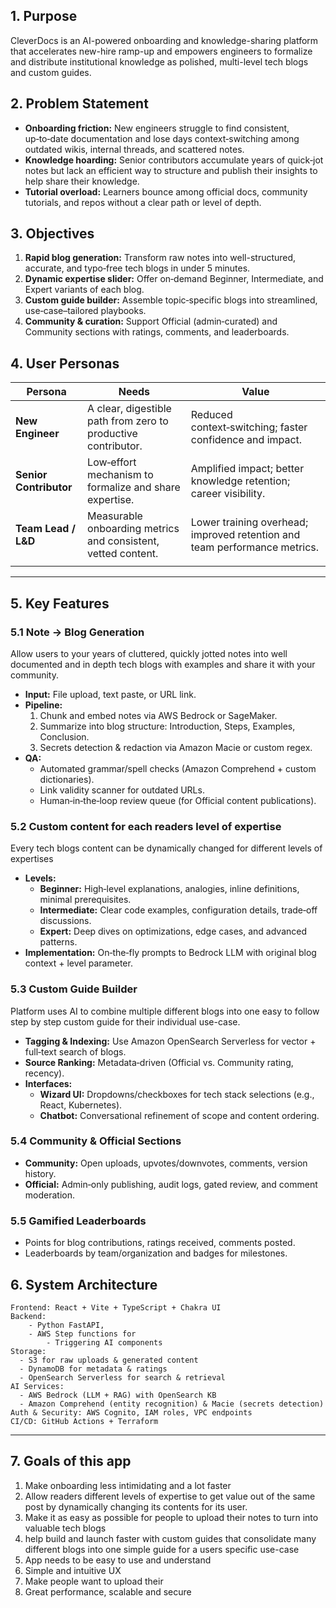 
## 1. Purpose

CleverDocs is an AI-powered onboarding and knowledge-sharing platform that accelerates new-hire ramp-up and empowers engineers to formalize and distribute institutional knowledge as polished, multi-level tech blogs and custom guides.

## 2. Problem Statement

- **Onboarding friction:** New engineers struggle to find consistent, up‑to‑date documentation and lose days context‑switching among outdated wikis, internal threads, and scattered notes. 
- **Knowledge hoarding:** Senior contributors accumulate years of quick‑jot notes but lack an efficient way to structure and publish their insights to help share their knowledge. 
- **Tutorial overload:** Learners bounce among official docs, community tutorials, and repos  without a clear path or level of depth.

## 3. Objectives

1. **Rapid blog generation:** Transform raw notes into well-structured, accurate, and typo‑free tech blogs in under 5 minutes.
2. **Dynamic expertise slider:** Offer on‑demand Beginner, Intermediate, and Expert variants of each blog.
3. **Custom guide builder:** Assemble topic‑specific blogs into streamlined, use‑case–tailored playbooks.
4. **Community & curation:** Support Official (admin‑curated) and Community sections with ratings, comments, and leaderboards.

## 4. User Personas

| Persona                | Needs                                                         | Value                                                                     |
| ---------------------- | ------------------------------------------------------------- | ------------------------------------------------------------------------- |
| **New Engineer**       | A clear, digestible path from zero to productive contributor. | Reduced context‑switching; faster confidence and impact.                  |
| **Senior Contributor** | Low‑effort mechanism to formalize and share expertise.        | Amplified impact; better knowledge retention; career visibility.          |
| **Team Lead / L&D**    | Measurable onboarding metrics and consistent, vetted content. | Lower training overhead; improved retention and team performance metrics. |
|                        |                                                               |                                                                           |


---

## 5. Key Features

### 5.1 Note → Blog Generation 
Allow users to your years of cluttered, quickly jotted notes into well documented and in depth tech blogs with examples and share it with your community. 

- **Input:** File upload, text paste, or URL link.
- **Pipeline:**
  1. Chunk and embed notes via AWS Bedrock or SageMaker.
  2. Summarize into blog structure: Introduction, Steps, Examples, Conclusion.
  3. Secrets detection & redaction via Amazon Macie or custom regex.
- **QA:**
  - Automated grammar/spell checks (Amazon Comprehend + custom dictionaries).
  - Link validity scanner for outdated URLs.
  - Human‑in‑the‑loop review queue (for Official content publications).

### 5.2 Custom content for each readers level of expertise
 Every tech blogs content can be dynamically changed for different levels of expertises 
- **Levels:**
  - **Beginner:** High‑level explanations, analogies, inline definitions, minimal prerequisites.
  - **Intermediate:** Clear code examples, configuration details, trade‑off discussions.
  - **Expert:** Deep dives on optimizations, edge cases, and advanced patterns.
- **Implementation:** On‑the‑fly prompts to Bedrock LLM with original blog context + level parameter.

### 5.3 Custom Guide Builder
Platform uses AI to combine multiple different blogs into one easy to follow step by step custom guide for their individual use-case. 
- **Tagging & Indexing:** Use Amazon OpenSearch Serverless for vector + full‑text search of blogs.
- **Source Ranking:** Metadata‑driven (Official vs. Community rating, recency).
- **Interfaces:**
  - **Wizard UI:** Dropdowns/checkboxes for tech stack selections (e.g., React, Kubernetes).
  - **Chatbot:** Conversational refinement of scope and content ordering.

### 5.4 Community & Official Sections

- **Community:** Open uploads, upvotes/downvotes, comments, version history.
- **Official:** Admin‑only publishing, audit logs, gated review, and comment moderation.

### 5.5 Gamified Leaderboards

- Points for blog contributions, ratings received, comments posted.
- Leaderboards by team/organization and badges for milestones.

## 6. System Architecture

```
Frontend: React + Vite + TypeScript + Chakra UI
Backend: 
	- Python FastAPI, 
	- AWS Step functions for
		- Triggering AI components 
Storage:
  - S3 for raw uploads & generated content
  - DynamoDB for metadata & ratings
  - OpenSearch Serverless for search & retrieval
AI Services:
  - AWS Bedrock (LLM + RAG) with OpenSearch KB
  - Amazon Comprehend (entity recognition) & Macie (secrets detection)
Auth & Security: AWS Cognito, IAM roles, VPC endpoints
CI/CD: GitHub Actions + Terraform
```


---
## 7. Goals of this app
1. Make onboarding less intimidating and a lot faster 
2. Allow readers different levels of expertise to get value out of the same post by dynamically changing its contents for its user.
3.  Make it as easy as possible for people to upload their notes to turn into valuable tech blogs
4. help build and launch faster with custom guides that consolidate many different blogs into one simple guide for a users specific use-case
5. App needs to be easy to use and understand 
6. Simple and intuitive UX
7. Make people want to upload their 
8. Great performance, scalable and secure 

